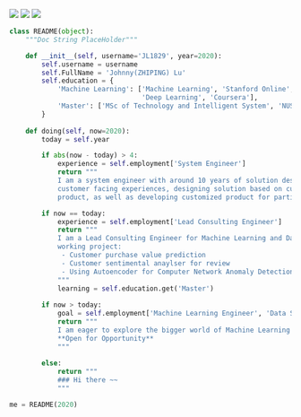 [![](https://img.shields.io/badge/LinkedIn-JohnnyLU-blue)](https://www.linkedin.com/in/jl1829/)
[![](https://img.shields.io/badge/email-joh@johdev.com-red)](mailto:joh@johdev.com)
[![](https://img.shields.io/badge/HackerRank-johnnylou89-brightgreen)](https://www.hackerrank.com/johnnylou89)

```python
class README(object):
    """Doc String PlaceHolder"""

    def __init__(self, username='JL1829', year=2020):
        self.username = username
        self.FullName = 'Johnny(ZHIPING) Lu'
        self.education = {
            'Machine Learning': ['Machine Learning', 'Stanford Online',
                                 'Deep Learning', 'Coursera'],
            'Master': ['MSc of Technology and Intelligent System', 'NUS'], 
        }
    
    def doing(self, now=2020):
        today = self.year

        if abs(now - today) > 4:
            experience = self.employment['System Engineer']
            return """
            I am a system engineer with around 10 years of solution design and 
            customer facing experiences, designing solution based on current
            product, as well as developing customized product for particular requirement."""

        if now == today:
            experience = self.employment['Lead Consulting Engineer']
            return """
            I am a Lead Consulting Engineer for Machine Learning and Data Science, current
            working project:
             - Customer purchase value prediction
             - Customer sentimental anaylser for review
             - Using Autoencoder for Computer Network Anomaly Detection.
            """
            learning = self.education.get('Master')
        
        if now > today:
            goal = self.employment['Machine Learning Engineer', 'Data Scientist']
            return """
            I am eager to explore the bigger world of Machine Learning and Data Science.
            **Open for Opportunity**
            """
        
        else:
            return """
            ### Hi there ~~
            """

me = README(2020)


```
            
